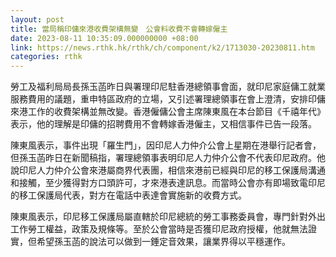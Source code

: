 ```yaml
---
layout: post
title: 當局稱印傭來港收費架構無變　公會料收費不會轉嫁僱主
date: 2023-08-11 10:35:09.000000000 +08:00
link: https://news.rthk.hk/rthk/ch/component/k2/1713030-20230811.htm
categories: rthk
---
```


勞工及福利局局長孫玉菡昨日與署理印尼駐香港總領事會面，就印尼家庭傭工就業服務費用的議題，重申特區政府的立場，又引述署理總領事在會上澄清，安排印傭來港工作的收費架構並無改變。香港僱傭公會主席陳東風在本台節目《千禧年代》表示，他的理解是印傭的招聘費用不會轉嫁香港僱主，又相信事件已告一段落。

陳東風表示，事件出現「羅生門」，因印尼人力仲介公會上星期在港舉行記者會，但孫玉菡昨日在新聞稿指，署理總領事表明印尼人力仲介公會不代表印尼政府。他說印尼人力仲介公會來港屬商界代表團，相信來港前已經與印尼的移工保護局溝通和接觸，至少獲得對方口頭許可，才來港表達訊息。而當時公會亦有即場致電印尼的移工保護局代表，對方在電話中表達會實施新的收費方式。

陳東風表示，印尼移工保護局屬直轄於印尼總統的勞工事務委員會，專門針對外出工作勞工權益，政策及規條等。至於公會當時是否獲印尼政府授權，他就無法證實，但希望孫玉菡的說法可以做到一錘定音效果，讓業界得以平穩運作。
